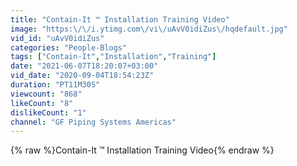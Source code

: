 ```yaml
---
title: "Contain-It ™ Installation Training Video"
image: "https:\/\/i.ytimg.com\/vi\/uAvV0idiZus\/hqdefault.jpg"
vid_id: "uAvV0idiZus"
categories: "People-Blogs"
tags: ["Contain-It","Installation","Training"]
date: "2021-06-07T18:20:07+03:00"
vid_date: "2020-09-04T18:54:23Z"
duration: "PT11M30S"
viewcount: "868"
likeCount: "8"
dislikeCount: "1"
channel: "GF Piping Systems Americas"
---
```

{% raw %}Contain-It ™ Installation Training Video{% endraw %}
